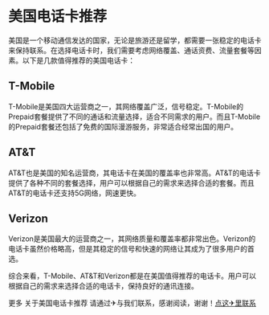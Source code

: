 # 美国电话卡推荐

美国是一个移动通信发达的国家，无论是旅游还是留学，都需要一张稳定的电话卡来保持联系。在选择电话卡时，我们需要考虑网络覆盖、通话资费、流量套餐等因素。以下是几款值得推荐的美国电话卡：

## T-Mobile

T-Mobile是美国四大运营商之一，其网络覆盖广泛，信号稳定。T-Mobile的Prepaid套餐提供了不同的通话和流量选择，适合不同需求的用户。而且T-Mobile的Prepaid套餐还包括了免费的国际漫游服务，非常适合经常出国的用户。

## AT&T

AT&T也是美国的知名运营商，其电话卡在美国的覆盖率也非常高。AT&T的电话卡提供了各种不同的套餐选择，用户可以根据自己的需求来选择合适的套餐。而且AT&T的电话卡还支持5G网络，网速更快。

## Verizon

Verizon是美国最大的运营商之一，其网络质量和覆盖率都非常出色。Verizon的电话卡虽然价格略高，但是其稳定的信号和快速的网络让其成为了很多用户的首选。

综合来看，T-Mobile、AT&T和Verizon都是在美国值得推荐的电话卡。用户可以根据自己的需求来选择合适的电话卡，保持良好的通讯连接。

更多 关于美国电话卡推荐 请通过✈与我们联系，感谢阅读，谢谢！[点这✈里联系](https://c.k02.cc)